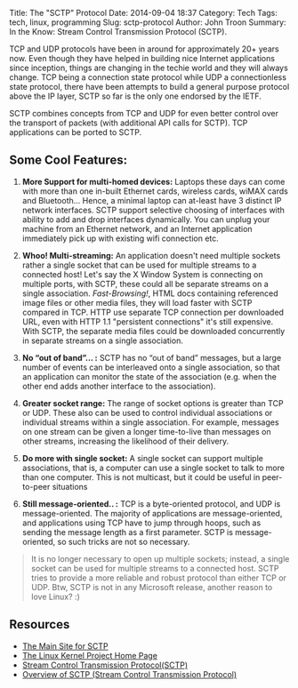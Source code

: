 Title: The "SCTP" Protocol
Date: 2014-09-04 18:37
Category: Tech
Tags: tech, linux, programming
Slug: sctp-protocol
Author: John Troon
Summary: In the Know: Stream Control Transmission Protocol (SCTP).

TCP and UDP protocols have been in around for approximately 20+ years now. Even though they have helped in building nice Internet applications since inception, things are changing in the techie world and they will always change. TCP being a connection state protocol while UDP a connectionless state protocol, there have been attempts to build a general purpose protocol above the IP layer, SCTP so far is the only one endorsed by the IETF.

SCTP combines concepts from TCP and UDP for even better control over the transport of packets (with additional API calls for SCTP). TCP applications can be ported to SCTP.

## Some Cool Features:

1. **More Support for multi-homed devices:** Laptops these days can come with more than one in-built Ethernet cards, wireless cards, wiMAX cards and Bluetooth... Hence, a minimal laptop can at-least have 3 distinct IP network interfaces. SCTP support selective choosing of interfaces with ability to add and drop interfaces dynamically. You can unplug your machine from an Ethernet network, and an Internet application immediately pick up with existing wifi connection etc.

2. **Whoo! Multi-streaming:** An application doesn't need multiple sockets rather a single socket that can be used for multiple streams to a connected host! Let's say the X Window System is connecting on multiple ports, with SCTP, these could all be separate streams on a single association. *Fast-Browsing!*, HTML docs containing referenced image files or other media files, they will load faster with SCTP compared in TCP. HTTP use separate TCP connection per downloaded URL, even with HTTP 1.1 "persistent connections" it's still expensive. With SCTP, the separate media files could be downloaded concurrently in separate streams on a single association.

3. **No “out of band”... :** SCTP has no “out of band” messages, but a large number of events can be interleaved onto a single association, so that an application can monitor the state of the association (e.g. when the other end adds another interface to the association).

4. **Greater socket range:** The range of socket options is greater than TCP or UDP. These also can be used to control individual associations or individual streams
 within a single association. For example, messages on one stream can be given a longer time-to-live than messages on other streams, increasing the likelihood of their delivery.

5. **Do more with single socket:** A single socket can support multiple associations, that is, a computer can use a single socket to talk to more than one computer. This is not multicast, but it could be useful in peer-to-peer situations

6. **Still message-oriented.. :** TCP is a byte-oriented protocol, and UDP is message-oriented. The majority of applications are message-oriented, and applications using TCP have to jump through hoops, such as sending the message length as a first parameter. SCTP is message-oriented, so such tricks are not so necessary.

> It is no longer necessary to open up multiple sockets; instead, a single socket can be used for multiple streams to a connected host. SCTP tries to provide a more reliable and robust protocol than either TCP or UDP. Btw, SCTP is not in any Microsoft release, another reason to love Linux? :)

## Resources

- [The Main  Site for SCTP ](http://www.sctp.de)
- [The Linux Kernel Project Home Page](https://lists.sourceforge.net/lists/listinfo/lksctp-developers)
- [Stream Control Transmission Protocol(SCTP)](http://en.wikipedia.org/wiki/Stream_Control_Transmission_Protocol)
- [Overview of SCTP (Stream Control Transmission Protocol)](http://www.slideshare.net/PeterREgli/overview-of-sctp-transport-protocol)
